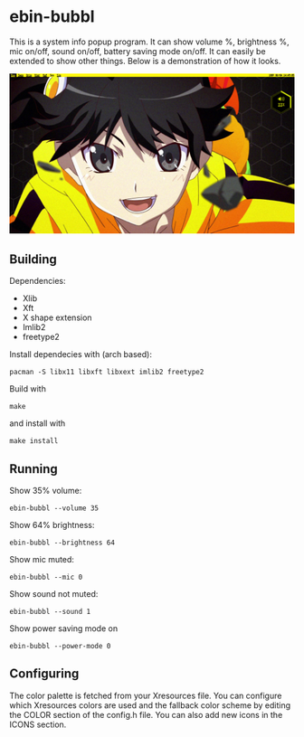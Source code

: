 # ebin-bubbl

This is a system info popup program. It can show volume %, brightness %,
mic on/off, sound on/off, battery saving mode on/off. It can easily be
extended to show other things. Below is a demonstration of how it looks.

![example of ebin-bubbl being used](./example.png)

## Building

Dependencies:
- Xlib
- Xft
- X shape extension
- Imlib2
- freetype2

Install dependecies with (arch based):

    pacman -S libx11 libxft libxext imlib2 freetype2


Build with

    make

and install with

    make install


## Running

Show 35% volume:

    ebin-bubbl --volume 35

Show 64% brightness:

    ebin-bubbl --brightness 64

Show mic muted:

    ebin-bubbl --mic 0

Show sound not muted:

    ebin-bubbl --sound 1

Show power saving mode on

    ebin-bubbl --power-mode 0

## Configuring

The color palette is fetched from your Xresources file. You can configure which
Xresources colors are used and the fallback color scheme by editing the COLOR
section of the config.h file. You can also add new icons in the ICONS section.
